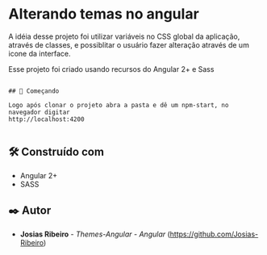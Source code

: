 # Alterando temas no angular

A idéia desse projeto foi utilizar variáveis no CSS global da aplicação, através de classes, e possiblitar o usuário fazer alteração através de um icone da interface.

Esse projeto foi criado usando recursos do Angular 2+ e Sass

```

## 🚀 Começando

Logo após clonar o projeto abra a pasta e dê um npm-start, no navegador digitar
http://localhost:4200


```

## 🛠️ Construído com


- Angular 2+ 
- SASS

## ✒️ Autor


* **Josias Ribeiro** - *Themes-Angular - Angular* 
(https://github.com/Josias-Ribeiro)
